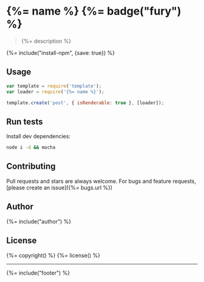 # {%= name %} {%= badge("fury") %}

> {%= description %}

{%= include("install-npm", {save: true}) %}

## Usage

```js
var template = require('template');
var loader = require('{%= name %}');

template.create('post', { isRenderable: true }, [loader]);
```

## Run tests

Install dev dependencies:

```bash
node i -d && mocha
```

## Contributing
Pull requests and stars are always welcome. For bugs and feature requests, [please create an issue]({%= bugs.url %})

## Author
{%= include("author") %}

## License
{%= copyright() %}
{%= license() %}

***

{%= include("footer") %}

[template]: https://github.com/jonschlinkert/template